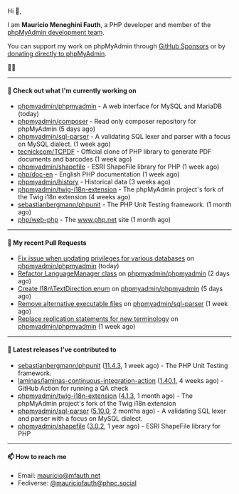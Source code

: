 Hi 👋,

I am **Maurício Meneghini Fauth**, a PHP developer and member of the [phpMyAdmin development team](https://www.phpmyadmin.net/team/?ref=github).

You can support my work on phpMyAdmin through [GitHub Sponsors](https://github.com/sponsors/MauricioFauth)
or by [donating directly to phpMyAdmin](https://www.phpmyadmin.net/donate/?ref=github).

🐘⛵

---

#### 👷 Check out what I'm currently working on

- [phpmyadmin/phpmyadmin](https://github.com/phpmyadmin/phpmyadmin) - A web interface for MySQL and MariaDB (today)
- [phpmyadmin/composer](https://github.com/phpmyadmin/composer) - Read only composer repository for phpMyAdmin (5 days ago)
- [phpmyadmin/sql-parser](https://github.com/phpmyadmin/sql-parser) - A validating SQL lexer and parser with a focus on MySQL dialect. (1 week ago)
- [tecnickcom/TCPDF](https://github.com/tecnickcom/TCPDF) - Official clone of PHP library to generate PDF documents and barcodes (1 week ago)
- [phpmyadmin/shapefile](https://github.com/phpmyadmin/shapefile) - ESRI ShapeFile library for PHP (1 week ago)
- [php/doc-en](https://github.com/php/doc-en) - English PHP documentation (1 week ago)
- [phpmyadmin/history](https://github.com/phpmyadmin/history) - Historical data (3 weeks ago)
- [phpmyadmin/twig-i18n-extension](https://github.com/phpmyadmin/twig-i18n-extension) - The phpMyAdmin project&#39;s fork of the Twig i18n extension (4 weeks ago)
- [sebastianbergmann/phpunit](https://github.com/sebastianbergmann/phpunit) - The PHP Unit Testing framework. (1 month ago)
- [php/web-php](https://github.com/php/web-php) - The www.php.net site (1 month ago)

---

#### 🔨 My recent Pull Requests

- [Fix issue when updating privileges for various databases](https://github.com/phpmyadmin/phpmyadmin/pull/19362) on [phpmyadmin/phpmyadmin](https://github.com/phpmyadmin/phpmyadmin) (today)
- [Refactor LanguageManager class](https://github.com/phpmyadmin/phpmyadmin/pull/19356) on [phpmyadmin/phpmyadmin](https://github.com/phpmyadmin/phpmyadmin) (2 days ago)
- [Create I18n\TextDirection enum](https://github.com/phpmyadmin/phpmyadmin/pull/19348) on [phpmyadmin/phpmyadmin](https://github.com/phpmyadmin/phpmyadmin) (5 days ago)
- [Remove alternative executable files](https://github.com/phpmyadmin/sql-parser/pull/594) on [phpmyadmin/sql-parser](https://github.com/phpmyadmin/sql-parser) (1 week ago)
- [Replace replication statements for new terminology](https://github.com/phpmyadmin/phpmyadmin/pull/19334) on [phpmyadmin/phpmyadmin](https://github.com/phpmyadmin/phpmyadmin) (1 week ago)

---

#### 🔭 Latest releases I've contributed to

- [sebastianbergmann/phpunit](https://github.com/sebastianbergmann/phpunit) ([11.4.3](https://github.com/sebastianbergmann/phpunit/releases/tag/11.4.3), 1 week ago) - The PHP Unit Testing framework.
- [laminas/laminas-continuous-integration-action](https://github.com/laminas/laminas-continuous-integration-action) ([1.40.1](https://github.com/laminas/laminas-continuous-integration-action/releases/tag/1.40.1), 4 weeks ago) - GitHub Action for running a QA check
- [phpmyadmin/twig-i18n-extension](https://github.com/phpmyadmin/twig-i18n-extension) ([4.1.3](https://github.com/phpmyadmin/twig-i18n-extension/releases/tag/4.1.3), 1 month ago) - The phpMyAdmin project&#39;s fork of the Twig i18n extension
- [phpmyadmin/sql-parser](https://github.com/phpmyadmin/sql-parser) ([5.10.0](https://github.com/phpmyadmin/sql-parser/releases/tag/5.10.0), 2 months ago) - A validating SQL lexer and parser with a focus on MySQL dialect.
- [phpmyadmin/shapefile](https://github.com/phpmyadmin/shapefile) ([3.0.2](https://github.com/phpmyadmin/shapefile/releases/tag/3.0.2), 1 year ago) - ESRI ShapeFile library for PHP

---

#### 📫 How to reach me

- Email: [mauricio@mfauth.net](mailto://mauricio@mfauth.net)
- Fediverse: [@mauriciofauth@phpc.social](https://phpc.social/@mauriciofauth)

